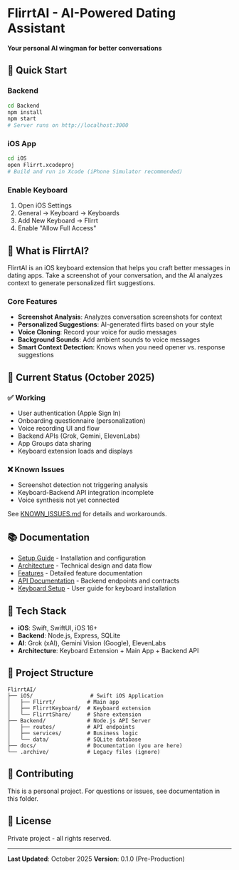 # FlirrtAI - AI-Powered Dating Assistant

**Your personal AI wingman for better conversations**

## 🚀 Quick Start

### Backend
```bash
cd Backend
npm install
npm start
# Server runs on http://localhost:3000
```

### iOS App
```bash
cd iOS
open Flirrt.xcodeproj
# Build and run in Xcode (iPhone Simulator recommended)
```

### Enable Keyboard
1. Open iOS Settings
2. General → Keyboard → Keyboards
3. Add New Keyboard → Flirrt
4. Enable "Allow Full Access"

## 📱 What is FlirrtAI?

FlirrtAI is an iOS keyboard extension that helps you craft better messages in dating apps. Take a screenshot of your conversation, and the AI analyzes context to generate personalized flirt suggestions.

### Core Features
- **Screenshot Analysis**: Analyzes conversation screenshots for context
- **Personalized Suggestions**: AI-generated flirts based on your style
- **Voice Cloning**: Record your voice for audio messages
- **Background Sounds**: Add ambient sounds to voice messages
- **Smart Context Detection**: Knows when you need opener vs. response suggestions

## 🎯 Current Status (October 2025)

### ✅ Working
- User authentication (Apple Sign In)
- Onboarding questionnaire (personalization)
- Voice recording UI and flow
- Backend APIs (Grok, Gemini, ElevenLabs)
- App Groups data sharing
- Keyboard extension loads and displays

### ❌ Known Issues
- Screenshot detection not triggering analysis
- Keyboard-Backend API integration incomplete
- Voice synthesis not yet connected

See [KNOWN_ISSUES.md](./KNOWN_ISSUES.md) for details and workarounds.

## 📚 Documentation

- [Setup Guide](./SETUP.md) - Installation and configuration
- [Architecture](./ARCHITECTURE.md) - Technical design and data flow
- [Features](./FEATURES.md) - Detailed feature documentation
- [API Documentation](./API.md) - Backend endpoints and contracts
- [Keyboard Setup](./KEYBOARD_SETUP.md) - User guide for keyboard installation

## 🔧 Tech Stack

- **iOS**: Swift, SwiftUI, iOS 16+
- **Backend**: Node.js, Express, SQLite
- **AI**: Grok (xAI), Gemini Vision (Google), ElevenLabs
- **Architecture**: Keyboard Extension + Main App + Backend API

## 📝 Project Structure

```
FlirrtAI/
├── iOS/                  # Swift iOS Application
│   ├── Flirrt/          # Main app
│   ├── FlirrtKeyboard/  # Keyboard extension
│   └── FlirrtShare/     # Share extension
├── Backend/             # Node.js API Server
│   ├── routes/          # API endpoints
│   ├── services/        # Business logic
│   └── data/            # SQLite database
├── docs/                # Documentation (you are here)
└── .archive/            # Legacy files (ignore)
```

## 🤝 Contributing

This is a personal project. For questions or issues, see documentation in this folder.

## 📄 License

Private project - all rights reserved.

---

**Last Updated**: October 2025
**Version**: 0.1.0 (Pre-Production)
